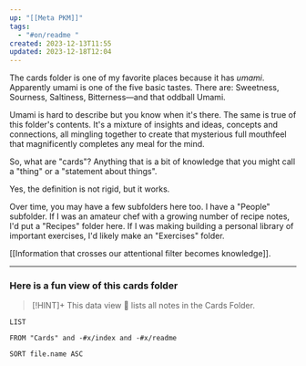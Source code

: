 ```yaml
---
up: "[[Meta PKM]]"
tags:
  - "#on/readme "
created: 2023-12-13T11:55
updated: 2023-12-18T12:04
---
```


The cards folder is one of my favorite places because it has *umami*. Apparently umami is one of the five basic tastes. There are: Sweetness, Sourness, Saltiness, Bitterness—and that oddball Umami.

Umami is hard to describe but you know when it's there. The same is true of this folder's contents. It's a mixture of insights and ideas, concepts and connections, all mingling together to create that mysterious full mouthfeel that magnificently completes any meal for the mind. 

So, what are "cards"? Anything that is a bit of knowledge that you might call a "thing" or a "statement about things". 

Yes, the definition is not rigid, but it works. 

Over time, you may have a few subfolders here too. I have a "People" subfolder. If I was an amateur chef with a growing number of recipe notes, I'd put a "Recipes" folder here. If I was making building a personal library of important exercises, I'd likely make an "Exercises" folder. 

[[Information that crosses our attentional filter becomes knowledge]].

---

### Here is a fun view of this cards folder

> [!HINT]+ This data view 🔬 lists all notes in the Cards Folder.

``` dataview
LIST  

FROM "Cards" and -#x/index and -#x/readme

SORT file.name ASC
```
